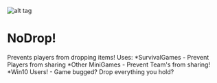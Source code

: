 ![alt tag](http://i.imgur.com/xEzMkd7.jpg)
# NoDrop!

Prevents players from dropping items!
Uses:
*SurvivalGames - Prevent Players from sharing
*Other MiniGames - Prevent Team's from sharing!
*Win10 Users! - Game bugged? Drop everything you hold?

